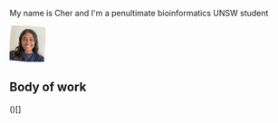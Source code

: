 My name is Cher and I'm a penultimate bioinformatics UNSW student

<img src="./assets/profile.jpeg" width="64px" height="64px" >

## Body of work
()[]
